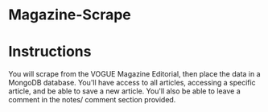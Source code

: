 # Magazine-Scrape

# Instructions
You will scrape from the VOGUE Magazine Editorial, then place the data
in a MongoDB database. You'll have access to all articles, accessing a specific article, and be able to save a new article. You'll also be able to leave a comment in the notes/ comment section provided.
